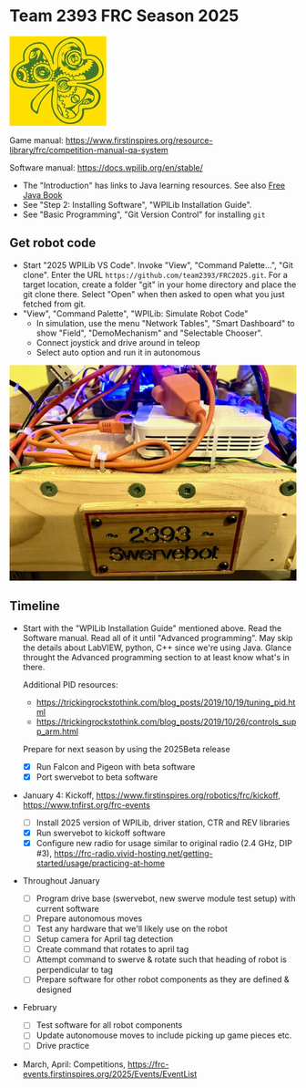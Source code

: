 Team 2393 FRC Season 2025
=========================

![logo](logo.jpg)

Game manual: https://www.firstinspires.org/resource-library/frc/competition-manual-qa-system

Software manual: https://docs.wpilib.org/en/stable/

 * The "Introduction" has links to Java learning resources.
   See also [Free Java Book](https://greenteapress.com/wp/think-java-2e/)
 * See "Step 2: Installing Software", "WPILib Installation Guide".
 * See "Basic Programming", "Git Version Control" for installing `git`

Get robot code
--------------
 * Start "2025 WPILib VS Code". Invoke "View", "Command Palette...", "Git clone".
   Enter the URL `https://github.com/team2393/FRC2025.git`.
   For a target location, create a folder "git" in your home directory
   and place the git clone there. Select "Open" when then asked to open
   what you just fetched from git.
 * "View", "Command Palette", "WPILib: Simulate Robot Code"
   * In simulation, use the menu "Network Tables",  "Smart Dashboard" to show "Field", "DemoMechanism" and "Selectable Chooser".
   * Connect joystick and drive around in teleop
   * Select auto option and run it in autonomous

![servebot](swervebot.jpg)

Timeline
--------

 * Start with the "WPILib Installation Guide" mentioned above.
   Read the Software manual. Read all of it until "Advanced programming".
   May skip the details about LabVIEW, python, C++ since we're using Java.
   Glance throught the Advanced programming section to at least know
   what's in there.

   Additional PID resources:
   - https://trickingrockstothink.com/blog_posts/2019/10/19/tuning_pid.html
   - https://trickingrockstothink.com/blog_posts/2019/10/26/controls_supp_arm.html
   
   Prepare for next season by using the 2025Beta release

   - [X] Run Falcon and Pigeon with beta software
   - [X] Port swervebot to beta software

 * January 4: Kickoff, https://www.firstinspires.org/robotics/frc/kickoff, https://www.tnfirst.org/frc-events
   - [ ] Install 2025 version of WPILib, driver station, CTR and REV libraries
   - [X] Run swervebot to kickoff software
   - [X] Configure new radio for usage similar to original radio (2.4 GHz, DIP #3), 
         https://frc-radio.vivid-hosting.net/getting-started/usage/practicing-at-home

 * Throughout January
   - [ ] Program drive base (swervebot, new swerve module test setup) with current software
   - [ ] Prepare autonomous moves
   - [ ] Test any hardware that we'll likely use on the robot
   - [ ] Setup camera for April tag detection
   - [ ] Create command that rotates to april tag
   - [ ] Attempt command to swerve & rotate such that heading of robot is perpendicular to tag
   - [ ] Prepare software for other robot components as they are defined & designed

 * February
   - [ ] Test software for all robot components
   - [ ] Update autonomouse moves to include picking up game pieces etc.
   - [ ] Drive practice

 * March, April: Competitions, https://frc-events.firstinspires.org/2025/Events/EventList



